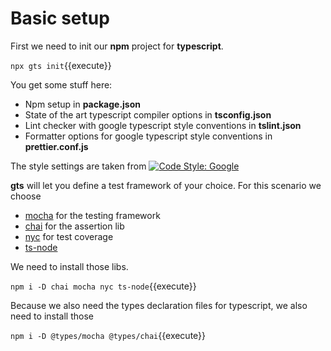 # Basic setup

First we need to init our **npm** project for **typescript**.

`npx gts init`{{execute}}

You get some stuff here:

- Npm setup in **package.json**
- State of the art typescript compiler options in **tsconfig.json**
- Lint checker with google typescript style conventions in **tslint.json**
- Formatter options for google typescript style conventions in **prettier.conf.js**

The style settings are taken from
[![Code Style: Google](https://img.shields.io/badge/code%20style-google-blueviolet.svg)](
    https://github.com/google/gts)

**gts** will let you define a test framework of your choice.
For this scenario we choose

- [mocha](https://www.npmjs.com/package/mocha) for the testing framework
- [chai](https://www.npmjs.com/package/chai) for the assertion lib
- [nyc](https://www.npmjs.com/package/nyc) for test coverage
- [ts-node](https://www.npmjs.com/package/ts-node)

We need to install those libs.

`npm i -D chai mocha nyc ts-node`{{execute}}

Because we also need the types declaration files for typescript,
we also need to install those

`npm i -D @types/mocha @types/chai`{{execute}}
